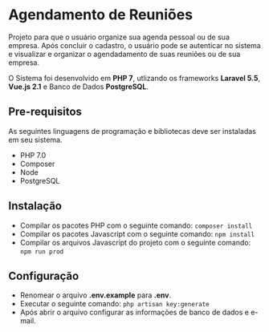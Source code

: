 # Agendamento de Reuniões
Projeto para que o usuário organize sua agenda pessoal ou de sua empresa.
Após concluir o cadastro, o usuário pode se autenticar no sistema e visualizar e organizar o agendadamento de suas reuniões ou de sua empresa.

O Sistema foi desenvolvido em **PHP 7**, utlizando os frameworks **Laravel 5.5**, **Vue.js  2.1** e Banco de Dados **PostgreSQL**.

## Pre-requisitos
As seguintes linguagens de programação e bibliotecas deve ser instaladas em seu sistema.
* PHP 7.0
* Composer
* Node
* PostgreSQL

## Instalação
* Compilar os pacotes PHP com o seguinte comando: `composer install`
* Compilar os pacotes Javascript com o seguinte comando: `npm install`
* Compilar os arquivos Javascript do projeto com o seguinte comando: `npm run prod`


## Configuração
* Renomear o arquivo **.env.example** para **.env**.
* Executar o seguinte comando: `php artisan key:generate`
* Após abrir o arquivo configurar as informações de banco de dados e e-mail.

